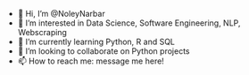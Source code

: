 - 👋 Hi, I’m @NoleyNarbar
- 👀 I’m interested in Data Science, Software Engineering, NLP, Webscraping 
- 🌱 I’m currently learning Python, R and SQL
- 💞️ I’m looking to collaborate on Python projects
- 📫 How to reach me: message me here!

<!---
NoleyNarbar/NoleyNarbar is a ✨ special ✨ repository because its `README.md` (this file) appears on your GitHub profile.
You can click the Preview link to take a look at your changes.
--->
